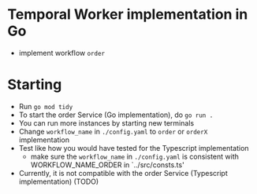 # Temporal Worker implementation in Go

- implement workflow `order`

# Starting

* Run `go mod tidy`
* To start the order Service (Go implementation), do `go run .`
* You can run more instances by starting new terminals
* Change `workflow_name` in `./config.yaml` to `order` or `orderX` implementation
* Test like how you would have tested for the Typescript implementation
    * make sure the `workflow_name`
      in `./config.yaml` is consistent with WORKFLOW_NAME_ORDER in `../src/consts.ts'
* Currently, it is not compatible with the order Service (Typescript implementation) (TODO)